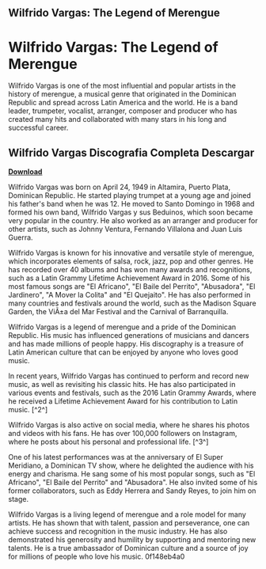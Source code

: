## Wilfrido Vargas: The Legend of Merengue

  
# Wilfrido Vargas: The Legend of Merengue
 
Wilfrido Vargas is one of the most influential and popular artists in the history of merengue, a musical genre that originated in the Dominican Republic and spread across Latin America and the world. He is a band leader, trumpeter, vocalist, arranger, composer and producer who has created many hits and collaborated with many stars in his long and successful career.
 
## Wilfrido Vargas Discografia Completa Descargar


[**Download**](https://www.google.com/url?q=https%3A%2F%2Fshoxet.com%2F2tK5fi&sa=D&sntz=1&usg=AOvVaw3CHGFYdnKdAoE7tpjXimf-)

 
Wilfrido Vargas was born on April 24, 1949 in Altamira, Puerto Plata, Dominican Republic. He started playing trumpet at a young age and joined his father's band when he was 12. He moved to Santo Domingo in 1968 and formed his own band, Wilfrido Vargas y sus Beduinos, which soon became very popular in the country. He also worked as an arranger and producer for other artists, such as Johnny Ventura, Fernando Villalona and Juan Luis Guerra.
 
Wilfrido Vargas is known for his innovative and versatile style of merengue, which incorporates elements of salsa, rock, jazz, pop and other genres. He has recorded over 40 albums and has won many awards and recognitions, such as a Latin Grammy Lifetime Achievement Award in 2016. Some of his most famous songs are "El Africano", "El Baile del Perrito", "Abusadora", "El Jardinero", "A Mover la Colita" and "El Quejaito". He has also performed in many countries and festivals around the world, such as the Madison Square Garden, the ViÃ±a del Mar Festival and the Carnival of Barranquilla.
 
Wilfrido Vargas is a legend of merengue and a pride of the Dominican Republic. His music has influenced generations of musicians and dancers and has made millions of people happy. His discography is a treasure of Latin American culture that can be enjoyed by anyone who loves good music.

In recent years, Wilfrido Vargas has continued to perform and record new music, as well as revisiting his classic hits. He has also participated in various events and festivals, such as the 2016 Latin Grammy Awards, where he received a Lifetime Achievement Award for his contribution to Latin music. [^2^]
 
Wilfrido Vargas is also active on social media, where he shares his photos and videos with his fans. He has over 100,000 followers on Instagram, where he posts about his personal and professional life. [^3^]
 
One of his latest performances was at the anniversary of El Super Meridiano, a Dominican TV show, where he delighted the audience with his energy and charisma. He sang some of his most popular songs, such as "El Africano", "El Baile del Perrito" and "Abusadora". He also invited some of his former collaborators, such as Eddy Herrera and Sandy Reyes, to join him on stage.
 
Wilfrido Vargas is a living legend of merengue and a role model for many artists. He has shown that with talent, passion and perseverance, one can achieve success and recognition in the music industry. He has also demonstrated his generosity and humility by supporting and mentoring new talents. He is a true ambassador of Dominican culture and a source of joy for millions of people who love his music.
 0f148eb4a0
